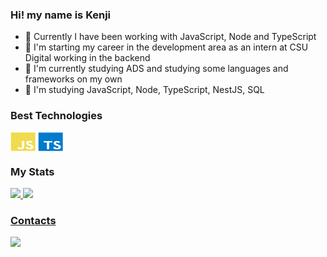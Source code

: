 ### Hi! my name is Kenji
- 🔭 Currently I have been working with JavaScript, Node and TypeScript
- 🏢 I'm starting my career in the development area as an intern at CSU Digital working in the backend
- 🎒 I'm currently studying ADS and studying some languages and frameworks on my own
- 🌱 I'm studying JavaScript, Node, TypeScript, NestJS, SQL

### Best Technologies
<div>
  <img align="center" alt="Kenji-Js" height="30" width="40" src="https://raw.githubusercontent.com/devicons/devicon/master/icons/javascript/javascript-plain.svg">
  <img align="center" alt="Kenji-Ts" height="30" width="40" src="https://raw.githubusercontent.com/devicons/devicon/master/icons/typescript/typescript-plain.svg">
</div>

### My Stats
<div>
  <a href="https://github.com/kenjisakai-dev">
  <img height="180em" src="https://github-readme-stats.vercel.app/api/top-langs/?username=kenjisakai-dev&layout=compact&theme=dark"/>
  <img height="180em" src="https://github-readme-stats.vercel.app/api?username=kenjisakai-dev&show_icons=true&theme=dark&include_all_commits=true&count_private=true"/>
</div>

### Contacts
<div>
  <a href="https://linkedin.com/in/kenji-sakai-4bb86b251">
    <img src="https://img.shields.io/badge/LinkedIn-0077B5?style=for-the-badge&logo=linkedin&logoColor=white"/>
  </a>
</div>
